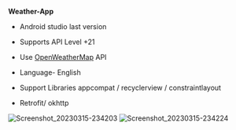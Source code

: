 **Weather-App**

- Android studio last version 

- Supports API Level +21

- Use [OpenWeatherMap](https://openweathermap.org/) API

- Language- English

- Support Libraries appcompat / recyclerview / constraintlayout

- Retrofit/ okhttp

![Screenshot_20230315-234203](https://user-images.githubusercontent.com/65955924/225824212-35461882-e900-4446-a02f-788e3f783446.jpg)
![Screenshot_20230315-234224](https://user-images.githubusercontent.com/65955924/225824285-63362004-788f-4953-a01e-d51ebd68b1ef.jpg)
